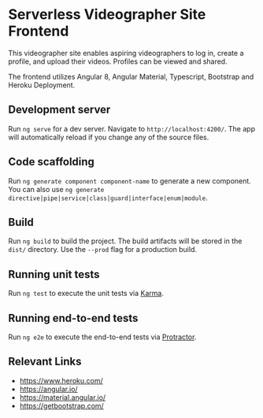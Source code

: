 # Serverless Videographer Site Frontend


This videographer site enables aspiring videographers to log in, create a profile, and upload their videos. Profiles can be viewed and shared. 

The frontend utilizes Angular 8, Angular Material, Typescript, Bootstrap and Heroku Deployment.

## Development server

Run `ng serve` for a dev server. Navigate to `http://localhost:4200/`. The app will automatically reload if you change any of the source files.

## Code scaffolding

Run `ng generate component component-name` to generate a new component. You can also use `ng generate directive|pipe|service|class|guard|interface|enum|module`.

## Build

Run `ng build` to build the project. The build artifacts will be stored in the `dist/` directory. Use the `--prod` flag for a production build.

## Running unit tests

Run `ng test` to execute the unit tests via [Karma](https://karma-runner.github.io).

## Running end-to-end tests

Run `ng e2e` to execute the end-to-end tests via [Protractor](http://www.protractortest.org/).

## Relevant Links
- https://www.heroku.com/
- https://angular.io/
- https://material.angular.io/
- https://getbootstrap.com/